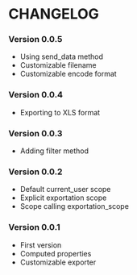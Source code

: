 # CHANGELOG

### Version 0.0.5
* Using send_data method
* Customizable filename
* Customizable encode format

### Version 0.0.4
* Exporting to XLS format

### Version 0.0.3
* Adding filter method

### Version 0.0.2
* Default current_user scope
* Explicit exportation scope
* Scope calling exportation_scope

### Version 0.0.1
* First version
* Computed properties
* Customizable exporter
